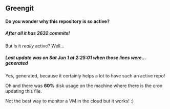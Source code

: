 ## Greengit

#### Do you wonder why this repository is so active?

##### After all it has 2632 commits!

But is it *really* active? Well...

##### Last update was on Sat Jun 1 at 2:25:01 when those lines were... generated

Yes, generated, because it certainly helps a lot to have such an active repo!

Oh and there was **60%** disk usage on the machine
where there is the cron updating this file.

Not the best way to monitor a VM in the cloud but it works! :)
